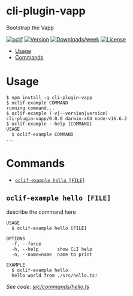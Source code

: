 cli-plugin-vapp
===============

Bootstrap the Vapp

[![oclif](https://img.shields.io/badge/cli-oclif-brightgreen.svg)](https://oclif.io)
[![Version](https://img.shields.io/npm/v/cli-plugin-vapp.svg)](https://npmjs.org/package/cli-plugin-vapp)
[![Downloads/week](https://img.shields.io/npm/dw/cli-plugin-vapp.svg)](https://npmjs.org/package/cli-plugin-vapp)
[![License](https://img.shields.io/npm/l/cli-plugin-vapp.svg)](https://github.com/vonage/cli-plugin-vapp/blob/master/package.json)

<!-- toc -->
* [Usage](#usage)
* [Commands](#commands)
<!-- tocstop -->
# Usage
<!-- usage -->
```sh-session
$ npm install -g cli-plugin-vapp
$ oclif-example COMMAND
running command...
$ oclif-example (-v|--version|version)
cli-plugin-vapp/0.0.0 darwin-x64 node-v16.6.2
$ oclif-example --help [COMMAND]
USAGE
  $ oclif-example COMMAND
...
```
<!-- usagestop -->
# Commands
<!-- commands -->
* [`oclif-example hello [FILE]`](#oclif-example-hello-file)

## `oclif-example hello [FILE]`

describe the command here

```
USAGE
  $ oclif-example hello [FILE]

OPTIONS
  -f, --force
  -h, --help       show CLI help
  -n, --name=name  name to print

EXAMPLE
  $ oclif-example hello
  hello world from ./src/hello.ts!
```

_See code: [src/commands/hello.ts](https://github.com/vonage/cli-plugin-vapp/blob/v0.0.0/src/commands/hello.ts)_
<!-- commandsstop -->
